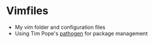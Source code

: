 # Vimfiles
* My vim folder and configuration files
* Using Tim Pope's [pathogen](https://github.com/tpope/vim-pathogen) for package management
